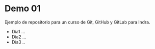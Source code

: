# Demo 01

Ejemplo de repositorio para un curso de Git, GitHub y GitLab para Indra.

- Dia1 ...
- Dia2 ...
- Día3 ..
